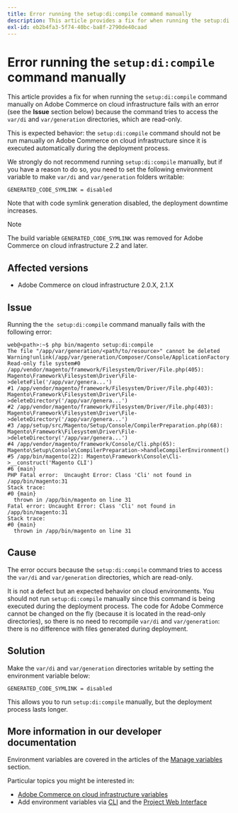 ```yaml
---
title: Error running the setup:di:compile command manually
description: This article provides a fix for when running the setup:di:compile command manually on Adobe Commerce on cloud infrastructure fails with an error (see the **Issue** section below) because the command tries to access the var/di and var/generation directories, which are read-only.
exl-id: eb2b4fa3-5f74-40bc-ba8f-2790de40caad
---
```

# Error running the `setup:di:compile` command manually

This article provides a fix for when running the `setup:di:compile` command manually on Adobe Commerce on cloud infrastructure fails with an error (see the **Issue** section below) because the command tries to access the `var/di` and `var/generation` directories, which are read-only.

This is expected behavior: the `setup:di:compile` command should not be run manually on Adobe Commerce on cloud infrastructure since it is executed automatically during the deployment process.

We strongly do not recommend running `setup:di:compile` manually, but if you have a reason to do so, you need to set the following environment variable to make `var/di` and `var/generation` folders writable:

```clike
GENERATED_CODE_SYMLINK = disabled
```

Note that with code symlink generation disabled, the deployment downtime increases.

>[!NOTE]
>
>The build variable `GENERATED_CODE_SYMLINK` was removed for Adobe Commerce on cloud infrastructure 2.2 and later.

## Affected versions

* Adobe Commerce on cloud infrastructure 2.0.X, 2.1.X

## Issue

Running the `the setup:di:compile` command manually fails with the following error:

```clike
web@<path>:~$ php bin/magento setup:di:compile
The file "/app/var/generation/<path/to/resource>" cannot be deleted Warning!unlink(/app/var/generation/Composer/Console/ApplicationFactory.php): Read-only file system#0 /app/vendor/magento/framework/Filesystem/Driver/File.php(405): Magento\Framework\Filesystem\Driver\File->deleteFile('/app/var/genera...')
#1 /app/vendor/magento/framework/Filesystem/Driver/File.php(403): Magento\Framework\Filesystem\Driver\File->deleteDirectory('/app/var/genera...')
#2 /app/vendor/magento/framework/Filesystem/Driver/File.php(403): Magento\Framework\Filesystem\Driver\File->deleteDirectory('/app/var/genera...')
#3 /app/setup/src/Magento/Setup/Console/CompilerPreparation.php(68): Magento\Framework\Filesystem\Driver\File->deleteDirectory('/app/var/genera...')
#4 /app/vendor/magento/framework/Console/Cli.php(65): Magento\Setup\Console\CompilerPreparation->handleCompilerEnvironment()
#5 /app/bin/magento(22): Magento\Framework\Console\Cli->__construct('Magento CLI')
#6 {main}
PHP Fatal error:  Uncaught Error: Class 'Cli' not found in /app/bin/magento:31
Stack trace:
#0 {main}
  thrown in /app/bin/magento on line 31
Fatal error: Uncaught Error: Class 'Cli' not found in /app/bin/magento:31
Stack trace:
#0 {main}
  thrown in /app/bin/magento on line 31
```

## Cause

The error occurs because the `setup:di:compile` command tries to access the `var/di` and `var/generation` directories, which are read-only.

It is not a defect but an expected behavior on cloud environments. You should not run `setup:di:compile` manually since this command is being executed during the deployment process. The code for Adobe Commerce cannot be changed on the fly (because it is located in the read-only directories), so there is no need to recompile `var/di` and `var/generation`: there is no difference with files generated during deployment.

## Solution

Make the `var/di` and `var/generation` directories writable by setting the environment variable below:

```clike
GENERATED_CODE_SYMLINK = disabled
```

This allows you to run `setup:di:compile` manually, but the deployment process lasts longer.

## More information in our developer documentation

Environment variables are covered in the articles of the [Manage variables](https://devdocs.magento.com/cloud/env/variables-cloud.html) section.

Particular topics you might be interested in:

* [Adobe Commerce on cloud infrastructure variables](https://devdocs.magento.com/cloud/env/variables-cloud.html)
* Add environment variables via [CLI](https://devdocs.magento.com/cloud/project/project-webint-basic.html#project-conf-env-var) and the [Project Web Interface](https://devdocs.magento.com/cloud/project/project-webint-basic.html#project-conf-env-var)
